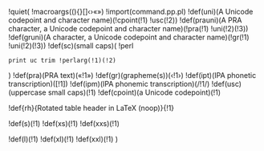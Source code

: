 !quiet(
!macroargs((){}[]‹›«»)
!import(command.pp.pl)
!def(uni)(A Unicode codepoint and character name)(!cpoint(!1) !usc(!2))
!def(prauni)(A PRA character, a Unicode codepoint and character name)(!pra(!1) !uni(!2)(!3))
!def(gruni)(A character, a Unicode codepoint and character name)(!gr(!1) !uni(!2)(!3))
!def(sc)(small caps)(
!perl
~~~~~~~~~~~~~~~~~~~~~~~~~~~~~~~~
print uc trim !perlarg(!1)(!2)
~~~~~~~~~~~~~~~~~~~~~~~~~~~~~~~~
)
!def(pra)(PRA text)(«!1»)
!def(gr)(grapheme(s))(‹!1›)
!def(ipt)(IPA phonetic transcription)(\[!1\])
!def(ipm)(IPA phonemic transcription)(/!1/)
!def(usc)(uppercase small caps)(!1)
!def(cpoint)(a Unicode codepoint)(!1)

!def{rh}{Rotated table header in LaTeX (noop)}{!1}

!def(s)(!1)
!def(xs)(!1)
!def(xxs)(!1)

!def(l)(!1)
!def(xl)(!1)
!def(xxl)(!1)
)

